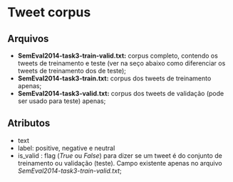 # Tweet corpus

## Arquivos

- **SemEval2014-task3-train-valid.txt:** corpus completo, contendo os tweets de treinamento e teste (ver na seço abaixo como diferenciar os tweets de treinamento dos de teste);
- **SemEval2014-task3-train.txt:** corpus dos tweets de treinamento apenas;
- **SemEval2014-task3-valid.txt:** corpus dos tweets de validação (pode ser usado para teste) apenas;

## Atributos

- text
- label: positive, negative e neutral
- is_valid : flag (*True* ou *False*) para dizer se um tweet é do conjunto de treinamento ou validação (teste). Campo existente apenas no arquivo *SemEval2014-task3-train-valid.txt*;

